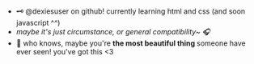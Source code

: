 - 🗝 @dexiesuser on github! currently learning html and css (and soon javascript ^^)
- <em> maybe it's just circumstance, or general compatibility~ 🎧 </em> 
- 🌟 who knows, maybe you're <strong>the most beautiful thing </strong> someone have ever seen! you've got this <3

<!---
dexiesuser/dexiesuser is a ✨ special ✨ repository because its `README.md` (this file) appears on your GitHub profile.
You can click the Preview link to take a look at your changes.
--->
